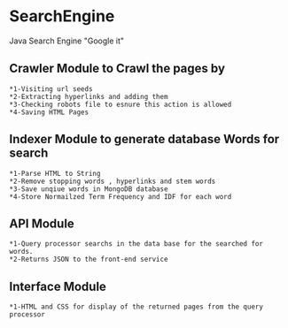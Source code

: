 # SearchEngine
Java Search Engine "Google it"
## **Crawler Module** to Crawl the pages by
    *1-Visiting url seeds
    *2-Extracting hyperlinks and adding them
    *3-Checking robots file to esnure this action is allowed
    *4-Saving HTML Pages
## **Indexer Module** to generate database Words for search
    *1-Parse HTML to String
    *2-Remove stopping words , hyperlinks and stem words
    *3-Save unqiue words in MongoDB database
    *4-Store Normailzed Term Frequency and IDF for each word
## **API Module** 
    *1-Query processor searchs in the data base for the searched for words.
    *2-Returns JSON to the front-end service
## **Interface Module**
    *1-HTML and CSS for display of the returned pages from the query processor

